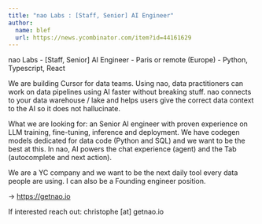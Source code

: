 ```yaml
---
title: "nao Labs : [Staff, Senior] AI Engineer"
author:
  name: blef
  url: https://news.ycombinator.com/item?id=44161629
---
```

nao Labs - [Staff, Senior] AI Engineer - Paris or remote (Europe) - Python, Typescript, React

We are building Cursor for data teams. Using nao, data practitioners can work on data pipelines using AI faster without breaking stuff. nao connects to your data warehouse &#x2F; lake and helps users give the correct data context to the AI so it does not hallucinate.

What we are looking for: an Senior AI engineer with proven experience on LLM training, fine-tuning, inference and deployment. We have codegen models dedicated for data code (Python and SQL) and we want to be the best at this. In nao, AI powers the chat experience (agent) and the Tab (autocomplete and next action).

We are a YC company and we want to be the next daily tool every data people are using. I can also be a Founding engineer position.

→ <a href="https:&#x2F;&#x2F;getnao.io">https:&#x2F;&#x2F;getnao.io</a>

If interested reach out: christophe [at] getnao.io
<JobApplication />
